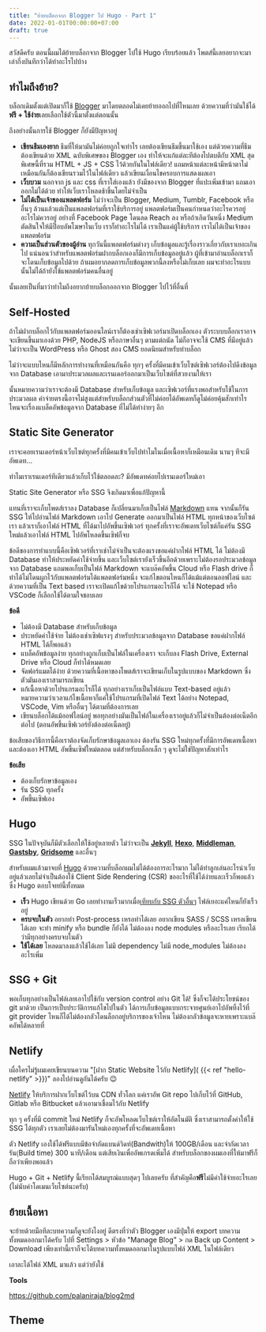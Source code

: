 ```yaml
---
title: "ย้ายบล็อกจาก Blogger ไป Hugo - Part 1"
date: 2022-01-01T00:00:00+07:00
draft: true
---
```


สวัสดีครับ ตอนนี้ผมได้ย้ายบล็อกจาก Blogger ไปใช้ Hugo เรียบร้อยแล้ว โพตส์นี้เลยอยากจะมาเล่ากึ่งบันทึกว่าได้ทำอะไรไปบ้าง

## ทำไมถึงย้าย?

บล็อกเดิมตั้งแต่เปิดมาก็ใช้ [Blogger](https://www.blogger.com) มาโดยตลอดไม่เคยย้ายออกไปที่ไหนเลย ด้วยความที่ว่ามันใช้ได้**ฟรี + ใช้ง่าย**เลยเลือกใช้ตัวนี้มาตั้งแต่ตอนนั้น

ถึงอย่างนั้นการใช้ Blogger ก็ยังมีปัญหาอยู่

- **เขียนธีมเองยาก** ธีมที่ให้มามันไม่ค่อยถูกใจเท่าไร เลยต้องเขียนธีมขึ้นมาใช้เอง แต่ด้วยความที่ธีมต้องเขียนด้วย XML ฉบับพิเศษของ Blogger เอง ทำให้จะแก้แต่ละทีต้องไปตบตีกับ XML สุดพิเศษนี้ที่รวม HTML + JS + CSS ไว้ด้วยกันในไฟล์เดียว! แถมหน้าแต่ละหน้ามีหน้าตาไม่เหมือนกันก็ต้องเขียนรวมไว้ในไฟล์เดียว แล้วเขียนเงื่อนไขครอบการแสดงผลเอา
- **เว็บบวม** นอกจาก js และ css ที่เราใส่เองแล้ว ยังมีของจาก Blogger ที่แปะเพิ่มเข้ามา แถมเอาออกไม่ได้ด้วย ทำให้เว็บเราโหลดช้าขึ้นโดยไม่จำเป็น
- **ไม่ได้เป็นเจ้าของแพลตฟอร์ม** ไม่ว่าจะเป็น Blogger, Medium, Tumblr, Facebook หรือ อื่นๆ ล้วนแล้วแต่เป็นแพลตฟอร์มที่เราใช้บริการอยู่ แพลตฟอร์มเป็นคนกำหนดว่าอะไรควรอยู่อะไรไม่ควรอยู่ อย่างที่ Facebook Page โดนลด Reach ลง หรือถ้าเกิดวันหนึ่ง Medium ตัดสินใจให้มีป็อบอัพโฆษาในเว็บ เราก็ทำอะไรไม่ได้ เราเป็นแค่ผู้ใช้บริการ เราไม่ได้เป็นเจ้าของแพลตฟอร์ม
- **ความเป็นส่วนตัวของผู้อ่าน** ทุกวันนี้แพลตฟอร์มต่างๆ เก็บข้อมูลและรู้เรื่องราวเกี่ยวกับเราเยอะเกินไป แน่นอนว่าสำหรับแพลตฟอร์มฝากบล็อกเองก็มีการเก็บข้อมูลอยู่แล้ว ผู้ที่เข้ามาอ่านบล็อกเราก็จะโดนเก็บข้อมูลไปด้วย ถ้าผมอยากลดการเก็บข้อมูลพวกนี้ลงหรือไม่เก็บเลย ผมจะทำอะไรแบบนั้นไม่ได้ถ้ายังใช้แพลตฟอร์มคนอื่นอยู่

นั้นเลยเป็นที่มาว่าทำไมถึงอยากย้ายบล็อกออกจาก Blogger ไปไว้ที่อื่นที่

## Self-Hosted

ถ้าไม่ฝากบล็อกไว้กับแพลตฟอร์มออนไลน์เราก็ต้องเช่าเซิฟเวอร์มาเปิดบล็อกเอง ตัวระบบบล็อกเราอาจจะเขียนขึ้นมาเองด้วย PHP, NodeJS หรือภาษาอื่นๆ ตามแต่ถนัด ไม่ก็อาจจะใช้ CMS ที่มีอยู่แล้วไม่ว่าจะเป็น WordPress หรือ Ghost สอง CMS ยอดนิยมสำหรับทำบล็อก

ไม่ว่าจะแบบไหนก็มีหลักการทำงานที่เหมือนกันคือ ทุกๆ ครั้งที่มีคนเข้าเว็บไซต์เซิฟเวอร์ต้องไปดึงข้อมูลจาก Database เอามาประมวลผลและเรนเดอร์ออกมาเป็นเว็บไซต์ที่สวยงามให้เรา

นั้นหมายความว่าเราจะต้องมี Database สำหรับเก็บข้อมูล และเซิฟเวอร์ที่แรงพอสำหรับใช้ในการประมวลผล ค่าจ่ายตรงนี้อาจไม่สูงแต่สำหรับบล็อกส่วนตัวที่ไม่ค่อยได้อัพเดทก็ดูไม่ค่อยคุ้มสักเท่าไร ไหนจะเรื่องแบล็คอัพข้อมูลจาก Database ที่ไม่ได้ทำง่ายๆ อีก

## Static Site Generator

เราจะคอยเรนเดอร์หน้าเว็บไซต์ทุกครั้งที่มีคนเข้าเว็บไปทำไมในเมื่อเนื้อหาก็เหมือนเดิม นานๆ ทีจะมีอัพเดท...

ทำไมเราเรนเดอร์ทีเดียวแล้วเก็บไว้ใช้ตลอดละ? มีอัพเดทค่อยไปเรนเดอร์ใหม่เอา  

Static Site Generator หรือ SSG จึงเกิดมาเพื่อแก้ปัญหานี้

แทนที่เราจะเก็บโพตส์เราลง Database ก็เปลี่ยนมาเก็บเป็นไฟล์ [Markdown](https://en.wikipedia.org/wiki/Markdown) แทน จากนั้นก็รัน SSG ให้ไปอ่านไฟล์ Markdown เอาไป Generate ออกมาเป็นไฟล์ HTML ทุกหน้าของเว็บไซต์เรา แล้วเราก็เอาไฟล์ HTML ที่ได้มาไปอัพขึ้นเซิฟเวอร์ ทุกครั้งที่เราจะอัพเดทเว็บไซต์ก็แค่รัน SSG ใหม่แล้วเอาไฟล์ HTML ไปอัพโหลดขึ้นเซิฟก็จบ

ข้อดีของการทำแบบนี้คือเซิฟเวอร์ที่เราเช่าไม่จำเป็นจะต้องแรงขอแค่ฝากไฟล์ HTML ได้ ไม่ต้องมี Database ทำให้ประหยัดค่าใช้จ่ายขึ้น และเว็บไซต์เรายังเร็วขึ้นอีกด้วยเพราะไม่ต้องรอประมวลข้อมูลจาก Database แถมพอเก็บเป็นไฟล์ Markdown จะแบล๊คอัพขึ้น Cloud หรือ Flash drive ก็ทำได้ไม่โดนผูกไว้กับแพลตฟอร์มได้แพลตฟอร์มหนึ่ง จะแก้ไขตอนไหนก็ได้แม้แต่ตอนออฟไลน์ และด้วยความที่เป็น Text based เราจะเปิดแก้ไขด้วยโปรแกรมอะไรก็ได้ จะใช้ Notepad หรือ VSCode ก็เลือกใช้ได้ตามใจชอบเลย

**ข้อดี**
- ไม่ต้องมี Database สำหรับเก็บข้อมูล
- ประหยัดค่าใช้จ่าย ไม่ต้องเช่าเซิฟแรงๆ สำหรับประมวลข้อมูลจาก Database ขอแค่ฝากไฟล์ HTML ได้ก็พอแล้ว
- แบล็คอัพข้อมูลง่าย ทุกอย่างถูกเก็บเป็นไฟล์ในเครื่องเรา จะเก็บลง Flash Drive, External Drive หรือ Cloud ก็ทำได้หมดเลย
- จัดฟอร์แมตได้ง่าย ด้วยความที่เนื้อหาของโพตส์เราจะเขียนเก็บในรูปแบบของ Markdown ซึ่งตัวมันเองเราสามารถเขียน
- แก้เนื้อหาด้วยโปรแกรมอะไรก็ได้ ทุกอย่างเราเก็บเป็นไฟล์แบบ Text-based อยู่แล้ว หมายความว่าเวลาแก้ไขเนื้อหาก็แค่ใช้โปรแกรมที่เปิดไฟล์ Text ได้อย่าง  Notepad, VSCode, Vim หรืออื่นๆ ได้ตามที่ต้องการเลย
- เขียนบล็อกได้แม้ออฟไลน์อยู่ พอทุกอย่างมันเป็นไฟล์ในเครื่องเราอยู่แล้วก็ไม่จำเป็นต้องต่อเน็ตอีกต่อไป (ตอนอัพขึ้นเซิฟเวอร์ยังต้องต่อเน็ตอยู่)

<!-- // TODO: Markdown format style -->

ข้อเสียของวิธีการนี้คือเราต้องจัดเก็บรักษาข้อมูลเอาเอง ต้องรัน SSG ใหม่ทุกครั้งที่มีการอัพเดทเนื้อหา และต้องเอา HTML อัพขึ้นเซิฟใหม่ตลอด แต่สำหรับบล็อกเล็ก ๆ ดูจะไม่ใช่ปัญหาสักเท่าไร

**ข้อเสีย**
- ต้องเก็บรักษาข้อมูลเอง
- รัน SSG ทุกครั้ง
- อัพขึ้นเซิฟเอง

## Hugo

SSG ในปัจจุบันก็มีตัวเลือกให้ใช้อยู่หลายตัว ไม่ว่าจะเป็น [**Jekyll**](https://jekyllrb.com/), [**Hexo**](https://hexo.io/), [**Middleman**](https://middlemanapp.com/), [**Gastsby**](https://www.gatsbyjs.com/), [**Gridsome**](https://gridsome.org/) และอื่นๆ

สำหรับผมแล้วมาจบที่ [Hugo](https://gohugo.io/) ด้วยความที่บล็อกผมไม่ได้ต้องการอะไรมาก ไม่ได้ทำลูกเล่นอะไรน่าเว็บอยู่แล้วเลยไม่จำเป็นต้องใช้ Client Side Rendering (CSR) ขออะไรที่ใช้ได้ง่ายและเร็วก็พอแล้ว ซึ่ง Hugo ตอบโจทย์นี้ทั้งหมด

- **เร็ว** Hugo เขียนด้วย Go เลยทำงานเร็วมากเมื่อ[เทียบกับ SSG ตัวอื่นๆ](https://css-tricks.com/comparing-static-site-generator-build-times/) ไฟล์เยอะแค่ไหนก็ยังเร็วอยู่
- **ครบจบในตัว** อยากทำ Post-process เหรอทำได้เลย อยากเขียน SASS / SCSS เหรอเขียนได้เลย จะทำ minify หรือ bundle ก็ยังได้ ไม่ต้องลง node modules หรืออะไรเลย เรียกได้ว่ามีทุกอย่างครบจบในตัว
- **ใช้ได้เลย** โหลดมาลงแล้วใช้ได้เลย ไม่มี dependency ไม่มี node_modules ไม่ต้องลงอะไรเพิ่ม

## SSG + Git

พอเก็บทุกอย่างเป็นไฟล์เลยเอาไปใช้กับ version control อย่าง Git ได้! ซึ่งก็จะได้ประโยชน์ของ git มาด้วย เป็นการเป็บประวัติการแก้ไขไปในตัว ได้การเก็บข้อมูลแบบกระจายศูนย์เอาไปอัพทิ้งไว้ที่ git provider ไหนก็ได้ไม่ต้องกลัวโดนล็อกอยู่บริการของเจ้าไหน ไม่ต้องกลัวข้อมูลจะหายเพราะแบล๊คอัพได้หลายที่

## Netlify

เผื่อใครไม่รู้ผมเคยเขียนบนความ "[ฝาก Static Website ไว้กับ Netlify]( {{< ref "hello-netlify" >}})" ลองไปอ่านดูกันได้ครับ 😉

[Netlify](https://www.netlify.com) ให้บริการฝากเว็บไซต์ไว้บน CDN ทั่วโลก แค่เราอัพ Git repo ไปเก็บไว้ที่ GitHub, Gitlab หรือ Bitbucket แล้วเอามาเชื่อมไว้กับ Netlify

ทุก ๆ ครั้งที่มี commit ใหม่ Netlify ก็จะอัพโหลดเว็บไซต์เราให้อัตโนมัติ ซึ่งเราสามารถตั้งค่าให้ใช้ SSG ได้ทุกตัว เราเลยไม่ต้องมารันใหม่เองทุกครั้งที่จะอัพเดทเนื้อหา

ตัว Netlify เองใช้ได้ฟรีแบบมีข้อจำกัดแบนด์วิดท์(Bandwith)ให้ 100GB/เดือน และจำกัดเวลารัน(ฺBuild time) 300 นาที/เดือน แต่เสียเงินเพื่ออัพเกรดเพิ่มได้ สำหรับบล็อกของผมเองที่ให้มาฟรีก็ถือว่าเพียงพอแล้ว

Hugo + Git + Netlify นี้เรียกได้สมบูรณ์แบบสุดๆ ไปเลยครับ ที่สำคัญคือ**ฟรี**ไม่มีค่าใช้จ่ายอะไรเลย (ไม่นับค่าโดเมนเว็บไซต์นะครับ)

## ย้ายเนื้อหา

จะย้ายด้วยมือทีละบทความก็ดูจะยังไงอยู่ ดีตรงที่ว่าตัว Blogger เองมีปุ่มให้ export บทความทั้งหมดออกมาได้ครับ ไปที่ Settings > หัวข้อ "Manage Blog" > กด Back up Content > Download เพียงเท่านี้เราก็จะได้บทความทั้งหมดออกมาในรูปแบบไฟล์ XML ในไฟล์เดียว

เอาละได้ไฟล์ XML มาแล้ว แต่ว่ายังใช้

**Tools**

https://github.com/palaniraja/blog2md

## Theme
